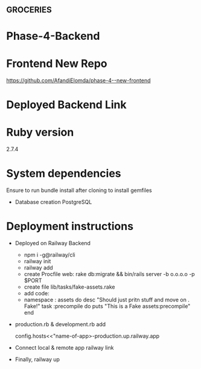 ## GROCERIES
# Phase-4-Backend
# Frontend New Repo
 https://github.com/AfandiElomda/phase-4--new-frontend

# Deployed Backend Link



# Ruby version 
  2.7.4

# System dependencies
  Ensure to run bundle install after cloning to install gemfiles

* Database creation
  PostgreSQL


# Deployment instructions

* Deployed on Railway Backend

  * npm i -g@railway/cli
  * railway init
  * railway add
  * create Procfile web: rake db:migrate && bin/rails server -b o.o.o.o -p $PORT
  * create file lib/tasks/fake-assets.rake
  * add code:
  * namespace : assets do
       desc "Should just pritn stuff and move on . Fake!"
       task :precompile do
       puts "This is a Fake assets:precompile"
    end

* production.rb & development.rb add

  config.hosts<<"name-of-app>-production.up.railway.app
  
* Connect local & remote app
  railway link <project-id>

* Finally, railway up


  

